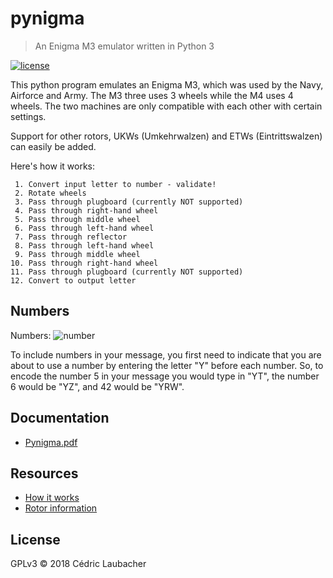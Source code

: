 # pynigma

> An Enigma M3 emulator written in Python 3

[![license](https://img.shields.io/github/license/starbix/pynigma.svg)](https://github.com/starbix/pynigma)

This python program emulates an Enigma M3, which was used by the Navy, Airforce and Army. The M3 three uses 3 wheels while the M4 uses 4 wheels. The two machines are only compatible with each other with certain settings.

Support for other rotors, UKWs (Umkehrwalzen) and ETWs (Eintrittswalzen) can easily be added.

Here's how it works:

     1. Convert input letter to number - validate!
     2. Rotate wheels
     3. Pass through plugboard (currently NOT supported)
     4. Pass through right-hand wheel
     5. Pass through middle wheel
     6. Pass through left-hand wheel
     7. Pass through reflector
     8. Pass through left-hand wheel
     9. Pass through middle wheel
    10. Pass through right-hand wheel
    11. Pass through plugboard (currently NOT supported)
    12. Convert to output letter

## Numbers

Numbers:
![number](http://enigma.louisedade.co.uk/numberkeys.png)

To include numbers in your message, you first need to indicate that you are about to use a number by entering the letter "Y" before each number. So, to encode the number 5 in your message you would type in "YT", the number 6 would be "YZ", and 42 would be "YRW".

## Documentation
- [Pynigma.pdf](https://starbix.github.io/pynigma/Pynigma.pdf)


## Resources
- [How it works](http://enigma.louisedade.co.uk/howitworks.html)
- [Rotor information](https://en.wikipedia.org/wiki/Enigma_rotor_details)


## License

GPLv3 © 2018 Cédric Laubacher
